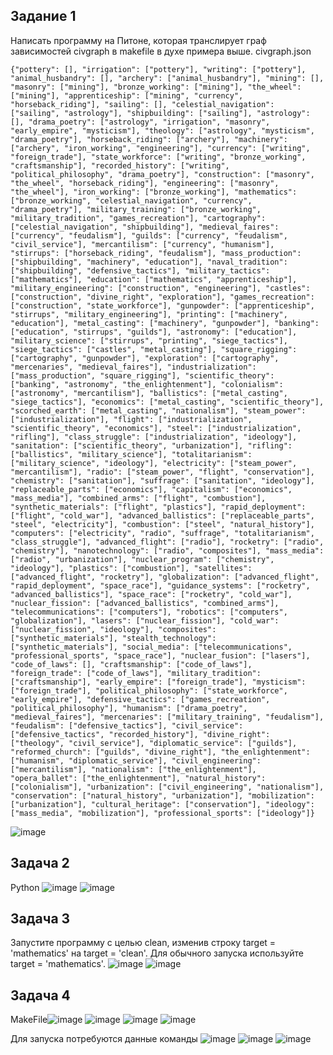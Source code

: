 ## Задание 1
Написать программу на Питоне, которая транслирует граф зависимостей civgraph в makefile в духе примера выше.
civgraph.json
```
{"pottery": [], "irrigation": ["pottery"], "writing": ["pottery"], "animal_husbandry": [], "archery": ["animal_husbandry"], "mining": [], "masonry": ["mining"], "bronze_working": ["mining"], "the_wheel": ["mining"], "apprenticeship": ["mining", "currency", "horseback_riding"], "sailing": [], "celestial_navigation": ["sailing", "astrology"], "shipbuilding": ["sailing"], "astrology": [], "drama_poetry": ["astrology", "irrigation", "masonry", "early_empire", "mysticism"], "theology": ["astrology", "mysticism", "drama_poetry"], "horseback_riding": ["archery"], "machinery": ["archery", "iron_working", "engineering"], "currency": ["writing", "foreign_trade"], "state_workforce": ["writing", "bronze_working", "craftsmanship"], "recorded_history": ["writing", "political_philosophy", "drama_poetry"], "construction": ["masonry", "the_wheel", "horseback_riding"], "engineering": ["masonry", "the_wheel"], "iron_working": ["bronze_working"], "mathematics": ["bronze_working", "celestial_navigation", "currency", "drama_poetry"], "military_training": ["bronze_working", "military_tradition", "games_recreation"], "cartography": ["celestial_navigation", "shipbuilding"], "medieval_faires": ["currency", "feudalism"], "guilds": ["currency", "feudalism", "civil_service"], "mercantilism": ["currency", "humanism"], "stirrups": ["horseback_riding", "feudalism"], "mass_production": ["shipbuilding", "machinery", "education"], "naval_tradition": ["shipbuilding", "defensive_tactics"], "military_tactics": ["mathematics"], "education": ["mathematics", "apprenticeship"], "military_engineering": ["construction", "engineering"], "castles": ["construction", "divine_right", "exploration"], "games_recreation": ["construction", "state_workforce"], "gunpowder": ["apprenticeship", "stirrups", "military_engineering"], "printing": ["machinery", "education"], "metal_casting": ["machinery", "gunpowder"], "banking": ["education", "stirrups", "guilds"], "astronomy": ["education"], "military_science": ["stirrups", "printing", "siege_tactics"], "siege_tactics": ["castles", "metal_casting"], "square_rigging": ["cartography", "gunpowder"], "exploration": ["cartography", "mercenaries", "medieval_faires"], "industrialization": ["mass_production", "square_rigging"], "scientific_theory": ["banking", "astronomy", "the_enlightenment"], "colonialism": ["astronomy", "mercantilism"], "ballistics": ["metal_casting", "siege_tactics"], "economics": ["metal_casting", "scientific_theory"], "scorched_earth": ["metal_casting", "nationalism"], "steam_power": ["industrialization"], "flight": ["industrialization", "scientific_theory", "economics"], "steel": ["industrialization", "rifling"], "class_struggle": ["industrialization", "ideology"], "sanitation": ["scientific_theory", "urbanization"], "rifling": ["ballistics", "military_science"], "totalitarianism": ["military_science", "ideology"], "electricity": ["steam_power", "mercantilism"], "radio": ["steam_power", "flight", "conservation"], "chemistry": ["sanitation"], "suffrage": ["sanitation", "ideology"], "replaceable_parts": ["economics"], "capitalism": ["economics", "mass_media"], "combined_arms": ["flight", "combustion"], "synthetic_materials": ["flight", "plastics"], "rapid_deployment": ["flight", "cold_war"], "advanced_ballistics": ["replaceable_parts", "steel", "electricity"], "combustion": ["steel", "natural_history"], "computers": ["electricity", "radio", "suffrage", "totalitarianism", "class_struggle"], "advanced_flight": ["radio"], "rocketry": ["radio", "chemistry"], "nanotechnology": ["radio", "composites"], "mass_media": ["radio", "urbanization"], "nuclear_program": ["chemistry", "ideology"], "plastics": ["combustion"], "satellites": ["advanced_flight", "rocketry"], "globalization": ["advanced_flight", "rapid_deployment", "space_race"], "guidance_systems": ["rocketry", "advanced_ballistics"], "space_race": ["rocketry", "cold_war"], "nuclear_fission": ["advanced_ballistics", "combined_arms"], "telecommunications": ["computers"], "robotics": ["computers", "globalization"], "lasers": ["nuclear_fission"], "cold_war": ["nuclear_fission", "ideology"], "composites": ["synthetic_materials"], "stealth_technology": ["synthetic_materials"], "social_media": ["telecommunications", "professional_sports", "space_race"], "nuclear_fusion": ["lasers"], "code_of_laws": [], "craftsmanship": ["code_of_laws"], "foreign_trade": ["code_of_laws"], "military_tradition": ["craftsmanship"], "early_empire": ["foreign_trade"], "mysticism": ["foreign_trade"], "political_philosophy": ["state_workforce", "early_empire"], "defensive_tactics": ["games_recreation", "political_philosophy"], "humanism": ["drama_poetry", "medieval_faires"], "mercenaries": ["military_training", "feudalism"], "feudalism": ["defensive_tactics"], "civil_service": ["defensive_tactics", "recorded_history"], "divine_right": ["theology", "civil_service"], "diplomatic_service": ["guilds"], "reformed_church": ["guilds", "divine_right"], "the_enlightenment": ["humanism", "diplomatic_service"], "civil_engineering": ["mercantilism"], "nationalism": ["the_enlightenment"], "opera_ballet": ["the_enlightenment"], "natural_history": ["colonialism"], "urbanization": ["civil_engineering", "nationalism"], "conservation": ["natural_history", "urbanization"], "mobilization": ["urbanization"], "cultural_heritage": ["conservation"], "ideology": ["mass_media", "mobilization"], "professional_sports": ["ideology"]}
```
![image](https://github.com/user-attachments/assets/cb5152ff-7d49-4b22-a804-64c935a17f30)

## Задача 2
Python
![image](https://github.com/user-attachments/assets/aee3bdad-a1cb-41c8-bb47-f9c80fa39c55)
![image](https://github.com/user-attachments/assets/31ae74ea-2d2c-434c-8fe8-c890eb5e93e9)

## Задача 3
Запустите программу с целью clean, изменив строку target = 'mathematics' на target = 'clean'.
Для обычного запуска используйте target = 'mathematics'.
![image](https://github.com/user-attachments/assets/6f13a2de-12bb-47a5-add2-9aa1a92051a4)
![image](https://github.com/user-attachments/assets/1d550d4a-8082-4a60-a449-76e881cce85b)

## Задача 4

MakeFile![image](https://github.com/user-attachments/assets/beb9b3c1-4c55-4b1a-a2fd-32c97c51eb23)
![image](https://github.com/user-attachments/assets/32977529-2a1c-4184-a23c-78fb6fa0a8a2)
![image](https://github.com/user-attachments/assets/3d2160b4-bba5-4f43-8e12-f62055e63168)
![image](https://github.com/user-attachments/assets/26a179d3-f009-4fa0-90f7-4ae0f08a30b5)

Для запуска потребуются данные команды
![image](https://github.com/user-attachments/assets/813be595-6300-4b8b-a318-35f550ad8af1)
![image](https://github.com/user-attachments/assets/c4def4e5-291f-48ba-bf52-6edf98f14867)
![image](https://github.com/user-attachments/assets/4dc24c8f-6293-47c0-bf19-df1f9459844f)
